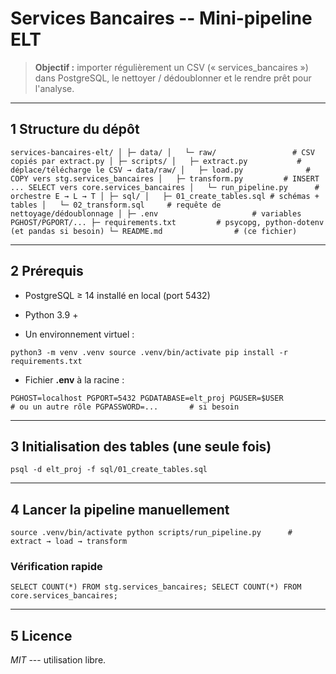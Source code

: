 Services Bancaires -- Mini-pipeline ELT
======================================

> **Objectif :** importer régulièrement un CSV (« services_bancaires ») dans PostgreSQL, le nettoyer / dédoublonner et le rendre prêt pour l'analyse.

* * * * *

1 Structure du dépôt
--------------------


`services-bancaires-elt/
│
├─ data/
│   └─ raw/                 # CSV copiés par extract.py
│
├─ scripts/
│   ├─ extract.py           # déplace/télécharge le CSV → data/raw/
│   ├─ load.py              # COPY vers stg.services_bancaires
│   ├─ transform.py         # INSERT ... SELECT vers core.services_bancaires
│   └─ run_pipeline.py      # orchestre E → L → T
│
├─ sql/
│   ├─ 01_create_tables.sql # schémas + tables
│   └─ 02_transform.sql     # requête de nettoyage/dédoublonnage
│
├─ .env                     # variables PGHOST/PGPORT/...
├─ requirements.txt         # psycopg, python-dotenv (et pandas si besoin)
└─ README.md                # (ce fichier)`

* * * * *

2 Prérequis
-----------

-   PostgreSQL ≥ 14 installé en local (port 5432)

-   Python 3.9 +

-   Un environnement virtuel :


`python3 -m venv .venv
source .venv/bin/activate
pip install -r requirements.txt`

-   Fichier **.env** à la racine :


`PGHOST=localhost
PGPORT=5432
PGDATABASE=elt_proj
PGUSER=$USER           # ou un autre rôle
PGPASSWORD=...       # si besoin`

* * * * *

3 Initialisation des tables (une seule fois)
--------------------------------------------


`psql -d elt_proj -f sql/01_create_tables.sql`

* * * * *

4 Lancer la pipeline manuellement
---------------------------------


`source .venv/bin/activate
python scripts/run_pipeline.py      # extract → load → transform`


### Vérification rapide


`SELECT COUNT(*) FROM stg.services_bancaires;
SELECT COUNT(*) FROM core.services_bancaires;`

* * * * *

5 Licence
----------

*MIT* --- utilisation libre.
